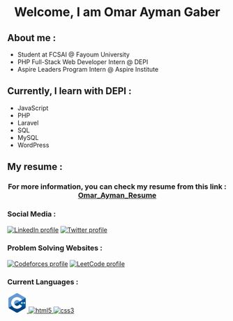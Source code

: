 <h1 align="center">Welcome, I am Omar Ayman Gaber</h1>
<h2>About me :</h2>
<ul>
  <li>Student at FCSAI @ Fayoum University</li>
  <li>PHP Full-Stack Web Developer Intern @ DEPI</li>
  <li>Aspire Leaders Program Intern @ Aspire Institute</li>
</ul>
<h2>Currently, I learn with DEPI :</h2>
<ul>
  <li>JavaScript</li>
  <li>PHP</li>
  <li>Laravel</li>
  <li>SQL</li>
  <li>MySQL</li>
  <li>WordPress</li>
</ul>
<h2>My resume :</h2>
<strong><h3 align="center">For more information, you can check my resume from this link : <a href="https://flowcv.com/resume/lfcw6ipo72">Omar_Ayman_Resume</a></h3></strong>
<h3 align="left">Social Media :</h3>
<p align="left">
<a href="https://www.linkedin.com/in/omar-ayman-gaber/" target="_blank"><img align="center" src="https://raw.githubusercontent.com/rahuldkjain/github-profile-readme-generator/master/src/images/icons/Social/linked-in-alt.svg" alt="LinkedIn profile" height="30" width="40" /></a>
<a href="https://x.com/omaraym68287778" target="_blank"><img align="center" src="https://www.iconpacks.net/icons/2/free-twitter-logo-icon-2429-thumb.png" alt="Twitter profile" height="40" width="40" /></a>
</p>
<h3 align="left">Problem Solving Websites :</h3>
<p align="left">
<a href="https://codeforces.com/profile/Ammoor-O.A.G" target="_blank"><img align="center" src="https://raw.githubusercontent.com/rahuldkjain/github-profile-readme-generator/master/src/images/icons/Social/codeforces.svg" alt="Codeforces profile" height="40" width="40" /></a>
<a href="https://leetcode.com/u/Omar-Ayman-Gaber/" target="_blank"><img align="center" src="https://raw.githubusercontent.com/rahuldkjain/github-profile-readme-generator/master/src/images/icons/Social/leet-code.svg" alt="LeetCode profile" height="30" width="40" /></a>
</p>
<h3 align="left">Current Languages :</h3>
<p align="left"> <a href="https://raw.githubusercontent.com/devicons/devicon/master/icons/cplusplus/cplusplus-original.svg" target="_blank" rel="noreferrer"> <img src="https://raw.githubusercontent.com/devicons/devicon/master/icons/cplusplus/cplusplus-original.svg" alt="cplusplus" width="45" height="45"/> </a> <a href="https://cdn-icons-png.flaticon.com/512/732/732212.png" target="_blank" rel="noreferrer"> <img src="https://cdn-icons-png.flaticon.com/512/732/732212.png" alt="html5" width="40" height="40"/> </a> <a href="https://cdn.iconscout.com/icon/free/png-256/free-css3-9-1175237.png?f=webp&w=256" target="_blank" rel="noreferrer"> <img src="https://cdn.iconscout.com/icon/free/png-256/free-css3-9-1175237.png?f=webp&w=256" alt="css3" width="40" height="40"/> </a> </p>
